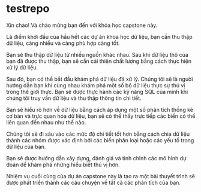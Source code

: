 # testrepo
Xin chào! Và chào mừng bạn đến với khóa học capstone này.

Là điểm khởi đầu của hầu hết các dự án khoa học dữ liệu, bạn cần thu thập dữ liệu, càng nhiều và càng phù hợp càng tốt.

Bạn sẽ thu thập dữ liệu từ nhiều nguồn khác nhau. Sau khi dữ liệu thô của bạn đã được thu thập, bạn sẽ cần cải thiện chất lượng bằng cách thực hiện xử lý dữ liệu.

Sau đó, bạn có thể bắt đầu khám phá dữ liệu đã xử lý. Chúng tôi sẽ là người hướng dẫn bạn khi cùng nhau khám phá một số bộ dữ liệu thực sự thú vị trong thế giới thực. Bạn sẽ được thực hành các kỹ năng SQL của mình khi chúng tôi truy vấn dữ liệu và thu thập thông tin chi tiết.

Bạn sẽ hiểu rõ hơn về dữ liệu bằng cách áp dụng một số phân tích thống kê cơ bản và trực quan hóa dữ liệu, bạn sẽ có thể thấy trực tiếp các biến có thể liên quan đến nhau như thế nào.

Chúng tôi sẽ đi sâu vào các mức độ chi tiết tốt hơn bằng cách chia dữ liệu thành các nhóm được xác định bởi các biến phân loại hoặc các yếu tố trong dữ liệu của bạn.

Bạn sẽ được hướng dẫn xây dựng, đánh giá và tinh chỉnh các mô hình dự đoán để khám phá những hiểu biết thú vị hơn.

Nhiệm vụ cuối cùng của dự án capstone này là tạo ra một bài thuyết trình sẽ được phát triển thành các câu chuyện về tất cả các phân tích của bạn.
